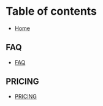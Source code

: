 # Table of contents

* [Home](README.md)

## FAQ

* [FAQ](faq/faq.md)

## PRICING

* [PRICING](pricing/pricing.md)

